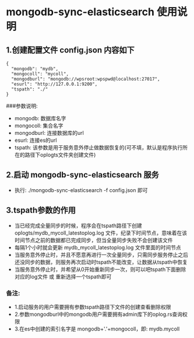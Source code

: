 # mongodb-sync-elasticsearch 使用说明

## 1.创建配置文件 config.json 内容如下
```
{
  "mongodb": "mydb",
  "mongocoll": "mycoll",
  "mongodburl": "mongodb://wpsroot:wpspwd@localhost:27017",
  "esurl": "http://127.0.0.1:9200",
  "tspath": "./"
}
```
###参数说明:
* mongodb: 数据库名字
* mongocoll: 集合名字
* mongodburl: 连接数据库的url
* esurl: 连接es的url
* tspath: 该参数是用于服务意外停止做数据恢复的(可不填，默认是程序执行所在的路径下oplogts文件夹创建文件)


## 2.启动 mongodb-sync-elasticsearch 服务 
* 执行: ./mongodb-sync-elasticsearch -f config.json 即可


## 3.tspath参数的作用
* 当已经完成全量同步的时候，程序会在tspath路径下创建 oplogts/mydb_mycoll_latestoplog.log 文件，纪录下时间节点，意味着在该时间节点之前的数据都已完成同步，但当全量同步失败不会创建该文件
* 每隔1个小时就会更新 mydb_mycoll_latestoplog.log 文件里面的时间节点
* 当服务意外停止时，并且不愿意再进行一次全量同步，只需同步服务停止之后还没同步的数据，则服务再次启动时tspath不能改变，让数据从tspath中恢复
* 当服务意外停止时，并希望从0开始重新同步一次，则可以吧tspath下面删除对应的log文件 或 重新选择一个tspath即可


### 备注:
* 1.启动服务的用户需要拥有参数tspath路径下文件的创建查看删除权限
* 2.参数mongodburl中的mongodb用户需要拥有admin库下的oplog.rs查询权限
* 3.在es中创建的索引名字是 mongodb+'.'+mongocoll，即: mydb.mycoll
